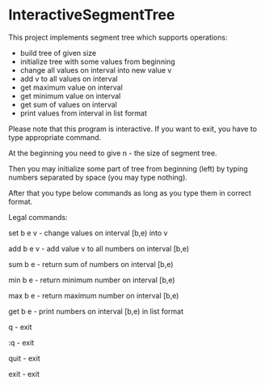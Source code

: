 # InteractiveSegmentTree
This project implements segment tree which supports operations:
- build tree of given size
- initialize tree with some values from beginning
- change all values on interval into new value v
- add v to all values on interval
- get maximum value on interval
- get minimum value on interval
- get sum of values on interval
- print values from interval in list format

Please note that this program is interactive. If you want to exit, you have to type appropriate command.

At the beginning you need to give n - the size of segment tree.

Then you may initialize some part of tree from beginning (left) by typing numbers separated by space (you may type nothing).

After that you type below commands as long as you type them in correct format.

Legal commands:

set b e v   - change values on interval [b,e) into v

add b e v   - add value v to all numbers on interval [b,e)

sum b e     - return sum of numbers on interval [b,e)

min b e     - return minimum number on interval [b,e)

max b e     - return maximum number on interval [b,e)

get b e     - print numbers on interval [b,e) in list format

q           - exit

:q          - exit

quit        - exit

exit        - exit
